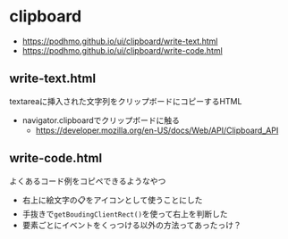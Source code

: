 # clipboard

- <https://podhmo.github.io/ui/clipboard/write-text.html>
- <https://podhmo.github.io/ui/clipboard/write-code.html>

## write-text.html

textareaに挿入された文字列をクリップボードにコピーするHTML

- navigator.clipboardでクリップボードに触る
    - https://developer.mozilla.org/en-US/docs/Web/API/Clipboard_API

## write-code.html

よくあるコード例をコピペできるようなやつ

- 右上に絵文字の📋をアイコンとして使うことにした
- 手抜きで`getBoudingClientRect()`を使って右上を判断した
- 要素ごとにイベントをくっつける以外の方法ってあったっけ？
